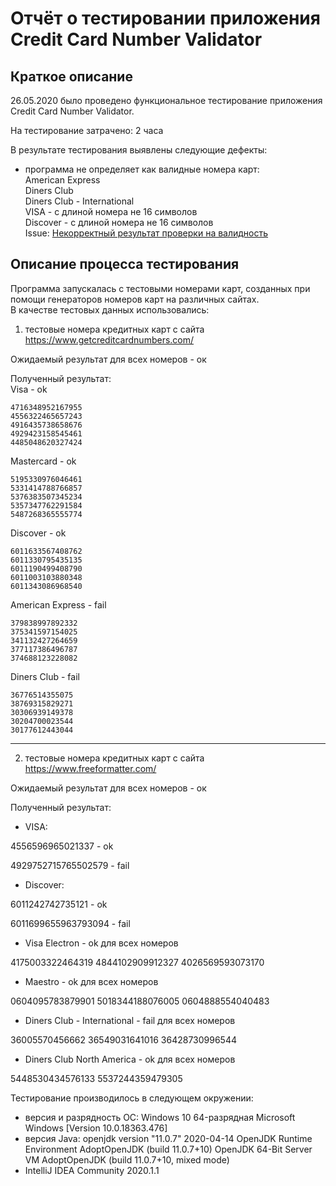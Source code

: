 # Отчёт о тестировании приложения Credit Card Number Validator

## Краткое описание
26.05.2020 было проведено функциональное тестирование приложения Credit Card Number Validator.

На тестирование затрачено: 2 часа 

В результате тестирования выявлены следующие дефекты:
* программа не определяет как валидные номера карт:  
American Express  
Diners Club   
Diners Club - International  
VISA - с длиной номера не 16 символов  
Discover - с длиной номера не 16 символов  
Issue: [Некорректный результат проверки на валидность](https://github.com/Boldyrev-M/Javaqa5-1-2/issues/2)


## Описание процесса тестирования
Программа запускалась с тестовыми номерами карт, созданных при помощи генераторов номеров карт на различных сайтах.  
В качестве тестовых данных использовались:
1. тестовые номера кредитных карт с сайта https://www.getcreditcardnumbers.com/

Ожидаемый результат для всех номеров - ок

Полученный результат:  
Visa - ok

    4716348952167955
    4556322465657243
    4916435738658676
    4929423158545461
    4485048620327424

Mastercard - ok

    5195330976046461
    5331414788766857
    5376383507345234
    5357347762291584
    5487268365555774

Discover - ok

    6011633567408762
    6011330795435135
    6011190499408790
    6011003103880348
    6011343086968540

American Express - fail

    379838997892332
    375341597154025
    341132427264659
    377117386496787
    374688123228082

Diners Club - fail

    36776514355075
    38769315829271
    30306939149378
    30204700023544
    30177612443044

----------------

2. тестовые номера кредитных карт с сайта https://www.freeformatter.com/

Ожидаемый результат для всех номеров - ок

Полученный результат:

* VISA:

4556596965021337 - ok

4929752715765502579 - fail

* Discover:

6011242742735121 - ok

6011699655963793094 - fail

* Visa Electron - ok для всех номеров

4175003322464319
4844102909912327
4026569593073170

* Maestro - ok для всех номеров

0604095783879901 
5018344188076005
0604888554040483

* Diners Club - International - fail для всех номеров

36005570456662
36549031641016
36428730996544

* Diners Club North America - ok для всех номеров

5448530434576133
5537244359479305

Тестирование производилось в следующем окружении:
* версия и разрядность ОС: Windows 10 64-разрядная Microsoft Windows [Version 10.0.18363.476]
* версия Java: openjdk version "11.0.7" 2020-04-14 OpenJDK Runtime Environment AdoptOpenJDK (build 11.0.7+10) OpenJDK 64-Bit Server VM AdoptOpenJDK (build 11.0.7+10, mixed mode)
* IntelliJ IDEA Community 2020.1.1
